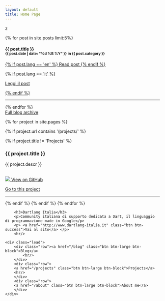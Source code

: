 ```yaml
---
layout: default
title: Home Page
---
```

z

<div id="desktopHome" class="hidden-phone">
<div class="span6">

<div class="centered">
{% for post in site.posts limit:5%}


<h4>{{ post.title }} <br/><small>{{ post.date | date: "%d %B %Y" }} <span style="color:black">in</span> <b>{{ post.category }}</b></small></h4>


<p><a href='{{post.url}}' class='btn btn-info btn-small'>
{% if post.lang == 'en' %}
	Read post
{% endif %}

{% if post.lang == 'it' %}

Leggi il post

{% endif %}

</a></p>

<hr/>
{% endfor %}

<div class="lead"><a href="/blog">Full blog archive</a></div>
</div>

</div>

<div class="span6 centered">

{% for project in site.pages %}

{% if project.url contains '/projects/' %}


{% if project.title != 'Projects' %}

<h3>{{ project.title }}</h3>


{{ project.descr }}

<p><br/>
	<a href="{{ project.github }}" class="btn btn-small"><img class="btn-img" src="/img/github.png"/> View on GitHub</a>

<a href="/projects/{{ project.path }}" class="btn btn-info btn-small"> Go to this project</a>
</p>
<hr/>

{% endif %}
{% endif %}
{% endfor %}

		<h3>Dartlang Italia</h3>
		<p>Community italiana di supporto dedicata a Dart, il linguaggio di programmazione made in Google</p>
		<p> <a href="http://www.dartlang-italia.it" class="btn btn-success">Vai al sito</a> </p>
		<hr/>
</div>
</div>

<div id="mobileHome" class="hidden-desktop">

	<div class="lead">
		<div class="row"><a href="/blog" class="btn btn-large btn-block">Blog</a>
			<hr/>
		</div>
		<div class="row">
		<a href="/projects" class="btn btn-large btn-block">Projects</a>
		<hr/>
		</div>
		<div class="row">
		<a href="/about" class="btn btn-large btn-block">About me</a>
		</div>
	</div>

</div>
